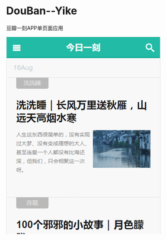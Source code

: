 # DouBan--Yike
豆瓣一刻APP单页面应用


![豆瓣一刻首页面](https://github.com/bigren/DouBan--Yike/blob/master/GIF/GIF.gif)

